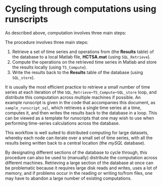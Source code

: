 # Cycling through computations using runscripts

As described above, computation involves three main steps:

The procedure involves three main steps:

1. Retrieve a set of time series and operations from \(the **Results** table\) of the database to a local Matlab file, **HCTSA.mat** \(using `SQL_Retrieve`\).
2. Compute the operations on the retrieved time series in Matlab and store the results locally \(using `TS_Compute`\).
3. Write the results back to the **Results** table of the database \(using `SQL_store`\).

It is usually the most efficient practice to retrieve a small number of time series at each iteration of the `SQL_Retrieve`–`TS_Compute`–`SQL_store` loop, and distribute this computation across multiple machines if possible. An example runscript is given in the code that accompanies this document, as `sample_runscript_sql`, which retrieves a single time series at a time, computes it, and then writes the results back to the database in a loop. This can be viewed as a template for runscripts that one may wish to use when performing time-series calculations across the database.

This workflow is well suited to distributed computing for large datasets, whereby each node can iterate over a small set of time series, with all the results being written back to a central location \(the _mySQL_ database\).

By designating different sections of the database to cycle through, this procedure can also be used to \(manually\) distribute the computation across different machines. Retrieving a large section of the database at once can be problematic because it requires large disk reads and writes, uses a lot of memory, and if problems occur in the reading or writing to/from files, one may have to abandon a large number of existing computations.

